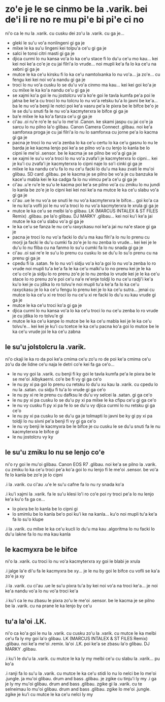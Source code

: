 zo'e je le se cinmo be la .varik. bei de'i li re no re mu pi'e bi pi'e ci no
============================================================================

ni'o ca le nu la .varik. cu cusku dei zo'u la .varik. cu ga je...

* gleki le su'u vo'a nonlingeni gi ga je
* milxe le ka su'u lingeni kei tolpu'a ce'u gi ga je
* salci le tonsi citri masti gi ga je
* djica curmi lo nu kansa vo'a lo ka ce'u stace fi lo du'u ce'u mo kau... kei kei noi ke'a co'e je cu jai filri'a lo vrude... noi mupli ke'a fa lo ka ce'u na xebni gi ga je
* mutce le ka ce'u kirsku fi lo ka ce'u namtolxanka lo nu vo'a... ja zo'e... cu fengu kei kei noi vo'a nandu gi ga je
* troci lo nu vo'a cusku lo se du'u vo'a cinmo ma kau... kei kei goi ko'a je cu milxe le ka ko'a nandu ce'u gi ga je
* se xajmi ko'a goi le nu jostolcru vo'a ko'e goi le tavla kumfa pe'a poi le jatna be ke'a cu troci lo nu tolcru lo nu vo'a retsku tu'a lo javni be ke'a... ba le nu vo'a benji le notci poi ke'a vasru pe'a le pixra be le bifce be'o je le se du'u snuti fa le nu vo'a kacmyterxra le bifce gi ga je
* ba'e milxe le ka ko'a fanza ce'u gi ga je
* ci'au .oi ru'e ro'e le su'u lo me'oi .Canon. ke skami jaspu cu jai co'e ja sarcu lo nu pilno la'o glibau. Canon Camera Connect .glibau. noi ke'a samfonxa proga je cu jai filri'a lo nu lo samfonxa cu jorne pe'a lo kacma gi ga je
* pacna je troci lo nu vo'a zenba lo ka ce'u certu lo ka ce'u gasnu lo nu le barda je ke kacma lenjo poi ke'a se pilno vo'a cu lenjo lo kanla be lo cipni le me'oi .sensor. be le kacma je se pilno be vo'a gi ga je
* se xajmi le su'u vo'a troci lo nu vo'a zvafa'i je kacmyterxra lo cipni... kei je ku'i cu zvafa'i je kacmyterxra lo cipni naje lo so'i cinki gi ga je
* milxe le ka nandu ce'u fa lo nu ce'u facki lo du'u ma kau zvati le mu'oi glibau. SD card .glibau. pe le kacma je se pilno be vo'a je cu banzuka le kace'u mabla kei le ka cadga fa lo nu vimcu pe'a ce'u gi ga je
* ci'au .u'e ru'e le su'u le kacma poi ke'a se pilno vo'a cu zmiku lo nu jundi lo kanla be zo'e je lo cipni kei kei noi ke'a na mutce le ka ce'u slabu vo'a gi ga je
* ci'au .ue le nu vo'a se snuti le nu vo'a kacmyterxra le bifce... goi ko'a ca le nu ko'a vofli joi le nu vo'a troci lo nu vo'a kacmyterxra le xrula gi ga je
* mutce le ka ce'u se melbi la'o glibau. LK (MARCUS INTALEX & ST FILES Remix) .glibau. pe la'o glibau. DJ MARKY .glibau... kei noi ku'i ke'a jai mutce le ka ce'u slabu vo'a gi ga je
* le ka ce'u se fanza le nu ce'u raxyckasu noi ke'a jai nu na'e stace gi ga je
* pacna je troci lo nu vo'a facki lo du'u ma kau filri'a lo nu lo prenu cu morji ja facki le du'u cumki fa zo'e je lo nu zenba lo vrude... kei kei je le du'u lo nu fliba cu na fanmo lo su'u cumki fa lo nu snada gi ga je
* ci'au .oi sai re'e le su'u lo prenu cu cusku lo se du'u lo su'o prenu cu na prenu gi ga je
* cpedu fi la .satan. fe lo nu vo'i sidju vo'a ko'a goi lo nu vo'a zenba lo ro vrude noi mupli tu'a ke'a fa le ka ce'u malki'u lo no prenu kei je le ka ce'u co'e ja sidju lo ro prenu zo'e je lo nu zenba lo vrude kei je le ka ce'u stace lo ro prenu zo'e poi ce'u na'e re'enje toldji lo nu ce'u radji'i ke'a ku'o kei je cu jdika lo ro tolvu'e noi mupli tu'a ke'a fa lo ka ce'u raxyckasu je lo ka ce'u fengu lo prenu kei je lo ka ce'u sutra... jenai cu mutce lo ka ce'u xi re troci lo nu ce'u xi re facki lo du'u xu kau vrude gi ga je
* mutce le ka ce'u troci ko'a gi ga je
* djica curmi lo nu kansa vo'a lo ka ce'u troci lo nu ce'u zenba lo ro vrude je cu jdika lo ro tolvu'e gi
* mutce le ka ce'u kanpe lo mutce be le ka ce'u mabla kei je le ka ce'u tolvu'e... kei kei je ku'i cu tcetce le ka ce'u pacna ko'a goi lo mutce be le ka ce'u vrude joi le ka ce'u zabna

## le su'u jolstolcru la .varik.
ni'o ckaji le ka ro da poi ke'a cmima ce'u zo'u ro de poi ke'a cmima ce'u zo'u da de lidne ce'u naja le detri co'e kei fa ga ce'o...

* le nu vy goi la .varik. cu benji fi ky goi le tavla kumfa pe'a le pixra be le se me'oi .kibykaerni. co'e be fi vy gi ga ce'o
* le nu py xi pa goi lo prenu cu retsku lo du'u xu kau la .varik. cu cpedu lo nu la .satan. cu sidju fi tu'a lo vrude gi ga ce'o
* le nu py xi re le prenu cu dafksu le du'u vy selcei la .satan. gi ga ce'o
* le nu py xi pa cusku lo se du'u py xi pa milxe le ka cfipu ce'u gi ga ce'o
* le nu vy cusku fi py xi pa fe lo se du'u vy djica curmi lo nu retsku gi ga ce'o
* le nu py xi pa cusku lo se du'u ga je tolmapti lo javni be ky gi py xi pa toldji lo nu sivni pe'a benji fi vy gi ga ce'o
* le nu vy benji le kacmyxra be le bifce je cu cusku le se du'u snuti fa le nu kacmyterxra le bifce gi
* le nu jostolcru vy ky

## le su'u zmiku lo nu se lenjo co'e
ni'o ry goi le mu'oi glibau. Canon EOS R7 .glibau. noi ke'a se pilno la .varik. cu zmiku lo ka ce'u troci pe'a ko'a goi lo nu lenjo fi le me'oi .sensor. be vo'a fe lo kanla be zo'e je lo cipni

.i la .varik. cu ci'au .u'e le su'u cafne fa lo nu ry snada ko'a

.i ku'i xajmi la .varik. fa le su'u klesi lo'i ro co'e poi ry troci pe'a lo nu lenjo ke'a ku'o fa ga ce...

* lo pixra be lo kanla be lo cipni gi
* lo smimlu be lo kanla be'o poi ku'i ke na kanla... ku'o noi mupli tu'a ke'a fa lo su'o klupe

.i la .varik. cu milxe le ka ce'u kucli lo du'u ma kau .algoritma lo nu facki lo du'u lakne fa lo nu ma kau kanla

## le kacmyxra be le bifce
ni'o la .varik. cu troci lo nu vo'a kacmyterxra xy goi le blabi je xrula

.i jalge la'e di'u fa le kacmyxra be xy... je le nu by goi le bifce cu vofli se ka'a zo'e ja xy

.i la .varik. cu ci'au .ue le su'u pixra tu'a by kei noi vo'a na troci ke'a... je noi ke'a nandu vo'a lo nu vo'a troci ke'a

.i ku'i ca le nu zbasu le pixra zo'u le me'oi .sensor. be le kacma je se pilno be la .varik. cu na prane le ka lenjo by ce'u

## tu'a la'oi .LK.
ni'o ca ko'a goi le nu la .varik. cu cusku zo'u la .varik. cu mutce le ka melbi ce'u fa ly my goi la'o glibau. LK (MARCUS INTALEX & ST FILES Remix) .glibau. noi ke'a me'oi .remix. la'oi .LK. poi ke'a se zbasu la'o glibau. DJ MARKY .glibau.

.i ku'i le du'u la .varik. cu mutce le ka ly my melbi ce'u cu slabu la .varik... pu ko'a

.i ranji fa lo su'u la .varik. cu mutce le ka ce'u stidi lo nu lo nelci be lo me'oi .jungle. ja mu'oi glibau. drum and bass .glibau. je zgike cu tinju'i ly my  .i ga je ly my mu'oi glibau. drum and bass .glibau. zgike gi la .varik. cu te selneimau lo mu'oi glibau. drum and bass .glibau. zgike lo me'oi .jungle. zgike je ku'i cu mutce le ka ce'u nelci ly my
